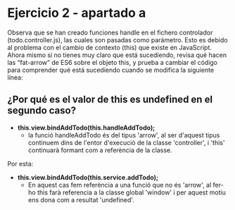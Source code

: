 # Ejercicio 2 - apartado a
Observa que se han creado funciones handle en el fichero controlador (todo.controller.js), las cuales son pasadas como parámetro. Esto es debido al problema con el cambio de contexto (this) que existe en JavaScript. Ahora mismo si no tienes muy claro que está sucediendo, revisa qué hacen las “fat-arrow” de ES6 sobre
el objeto this, y prueba a cambiar el código para comprender qué está sucediendo cuando se modifica la siguiente línea:

## ¿Por qué es el valor de this es undefined en el segundo caso?

* **this.view.bindAddTodo(this.handleAddTodo);**
  * la funció handleAddTodo és del tipus 'arrow', al ser d'aquest tipus continuem dins de l'entor d'execució de la classe 'controller', i 'this' continuarà formant com a referència de la classe.


Por esta:

* **this.view.bindAddTodo(this.service.addTodo);**
  * En aquest cas fem referència a una funció que no és 'arrow', al fer-ho this farà referencia a la classe global 'window' i per aquest motiu ens dona com a resultat 'undefined'. 
     